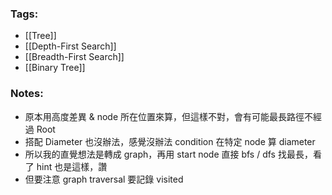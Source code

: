 ### Tags:
- [[Tree]]
- [[Depth-First Search]]
- [[Breadth-First Search]]
- [[Binary Tree]]
### Notes:
- 原本用高度差異 & node 所在位置來算，但這樣不對，會有可能最長路徑不經過 Root
- 搭配 Diameter 也沒辦法，感覺沒辦法 condition 在特定 node 算 diameter
- 所以我的直覺想法是轉成 graph，再用 start node 直接 bfs / dfs 找最長，看了 hint 也是這樣，讚
- 但要注意 graph traversal 要記錄 visited
